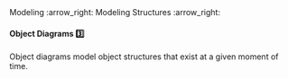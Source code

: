 <link rel="stylesheet" href="{{baseUrl}}/css/textbook.css">

<div class="website-content">

<div id="path">Modeling :arrow_right: Modeling Structures :arrow_right:</div>

<div id="title">

#### Object Diagrams :three:

</div>

<div id="body">

Object diagrams model object structures that exist at a given moment of time.

<dynamic-panel src="../../../uml/objectDiagrams/objectStructures/topicPanel.md" header="UML: Object Diagrams: Object Structures" is-open></dynamic-panel>

</div>

</div>
